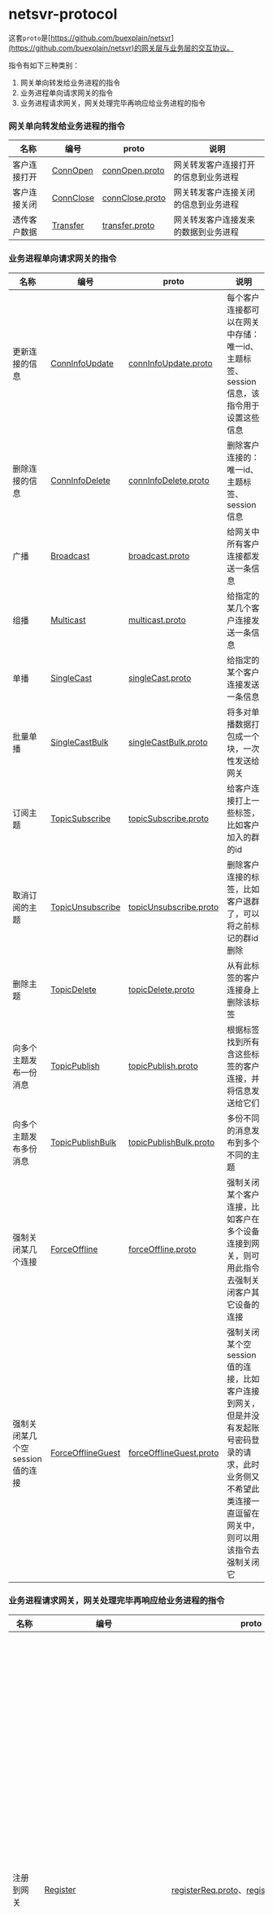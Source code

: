 # netsvr-protocol

这套`proto`是[https://github.com/buexplain/netsvr](https://github.com/buexplain/netsvr)的网关层与业务层的交互协议。

指令有如下三种类别：

1. 网关单向转发给业务进程的指令
2. 业务进程单向请求网关的指令
3. 业务进程请求网关，网关处理完毕再响应给业务进程的指令

### 网关单向转发给业务进程的指令

| 名称     | 编号                                                                                   | proto                                                                                     | 说明                 |
|--------|--------------------------------------------------------------------------------------|-------------------------------------------------------------------------------------------|--------------------|
| 客户连接打开 | [ConnOpen](https://github.com/buexplain/netsvr-protocol/blob/main/cmd.proto#L30)  | [connOpen.proto](https://github.com/buexplain/netsvr-protocol/blob/main/connOpen.proto)   | 网关转发客户连接打开的信息到业务进程 |
| 客户连接关闭 | [ConnClose](https://github.com/buexplain/netsvr-protocol/blob/main/cmd.proto#L31) | [connClose.proto](https://github.com/buexplain/netsvr-protocol/blob/main/connClose.proto) | 网关转发客户连接关闭的信息到业务进程 |
| 透传客户数据 | [Transfer](https://github.com/buexplain/netsvr-protocol/blob/main/cmd.proto#L32)  | [transfer.proto](https://github.com/buexplain/netsvr-protocol/blob/main/transfer.proto)   | 网关转发客户连接发来的数据到业务进程 |

### 业务进程单向请求网关的指令

| 名称                  | 编号                                                                                           | proto                                                                                                     | 说明                                                                                |
|---------------------|----------------------------------------------------------------------------------------------|-----------------------------------------------------------------------------------------------------------|-----------------------------------------------------------------------------------|
| 更新连接的信息             | [ConnInfoUpdate](https://github.com/buexplain/netsvr-protocol/blob/main/cmd.proto#L36)    | [connInfoUpdate.proto](https://github.com/buexplain/netsvr-protocol/blob/main/connInfoUpdate.proto)       | 每个客户连接都可以在网关中存储：唯一id、主题标签、session信息，该指令用于设置这些信息                                   |
| 删除连接的信息             | [ConnInfoDelete](https://github.com/buexplain/netsvr-protocol/blob/main/cmd.proto#L37)    | [connInfoDelete.proto](https://github.com/buexplain/netsvr-protocol/blob/main/connInfoDelete.proto)       | 删除客户连接的：唯一id、主题标签、session信息                                                       |
| 广播                  | [Broadcast](https://github.com/buexplain/netsvr-protocol/blob/main/cmd.proto#L38)         | [broadcast.proto](https://github.com/buexplain/netsvr-protocol/blob/main/broadcast.proto)                 | 给网关中所有客户连接都发送一条信息                                                                 |
| 组播                  | [Multicast](https://github.com/buexplain/netsvr-protocol/blob/main/cmd.proto#L39)         | [multicast.proto](https://github.com/buexplain/netsvr-protocol/blob/main/multicast.proto)                 | 给指定的某几个客户连接发送一条信息                                                                 |
| 单播                  | [SingleCast](https://github.com/buexplain/netsvr-protocol/blob/main/cmd.proto#L40)        | [singleCast.proto](https://github.com/buexplain/netsvr-protocol/blob/main/singleCast.proto)               | 给指定的某个客户连接发送一条信息                                                                  |
| 批量单播                | [SingleCastBulk](https://github.com/buexplain/netsvr-protocol/blob/main/cmd.proto#L41)    | [singleCastBulk.proto](https://github.com/buexplain/netsvr-protocol/blob/main/singleCastBulk.proto)       | 将多对单播数据打包成一个块，一次性发送给网关                                                            |
| 订阅主题                | [TopicSubscribe](https://github.com/buexplain/netsvr-protocol/blob/main/cmd.proto#L42)    | [topicSubscribe.proto](https://github.com/buexplain/netsvr-protocol/blob/main/topicSubscribe.proto)       | 给客户连接打上一些标签，比如客户加入的群的id                                                           |
| 取消订阅的主题             | [TopicUnsubscribe](https://github.com/buexplain/netsvr-protocol/blob/main/cmd.proto#L43)  | [topicUnsubscribe.proto](https://github.com/buexplain/netsvr-protocol/blob/main/topicUnsubscribe.proto)   | 删除客户连接的标签，比如客户退群了，可以将之前标记的群id删除                                                   |
| 删除主题                | [TopicDelete](https://github.com/buexplain/netsvr-protocol/blob/main/cmd.proto#L44)       | [topicDelete.proto](https://github.com/buexplain/netsvr-protocol/blob/main/topicDelete.proto)             | 从有此标签的客户连接身上删除该标签                                                                 |
| 向多个主题发布一份消息         | [TopicPublish](https://github.com/buexplain/netsvr-protocol/blob/main/cmd.proto#L45)      | [topicPublish.proto](https://github.com/buexplain/netsvr-protocol/blob/main/topicPublish.proto)           | 根据标签找到所有含这些标签的客户连接，并将信息发送给它们                                                      |
| 向多个主题发布多份消息         | [TopicPublishBulk](https://github.com/buexplain/netsvr-protocol/blob/main/cmd.proto#L46)  | [topicPublishBulk.proto](https://github.com/buexplain/netsvr-protocol/blob/main/topicPublishBulk.proto)   | 多份不同的消息发布到多个不同的主题                                                                 |
| 强制关闭某几个连接           | [ForceOffline](https://github.com/buexplain/netsvr-protocol/blob/main/cmd.proto#L47)      | [forceOffline.proto](https://github.com/buexplain/netsvr-protocol/blob/main/forceOffline.proto)           | 强制关闭某个客户连接，比如客户在多个设备连接到网关，则可用此指令去强制关闭客户其它设备的连接                                    |
| 强制关闭某几个空session值的连接 | [ForceOfflineGuest](https://github.com/buexplain/netsvr-protocol/blob/main/cmd.proto#L48) | [forceOfflineGuest.proto](https://github.com/buexplain/netsvr-protocol/blob/main/forceOfflineGuest.proto) | 强制关闭某个空session值的连接，比如客户连接到网关，但是并没有发起账号密码登录的请求，此时业务侧又不希望此类连接一直逗留在网关中，则可以用该指令去强制关闭它 |

### 业务进程请求网关，网关处理完毕再响应给业务进程的指令

| 名称                        | 编号                                                                                                   | proto                                                                                                                                                                                                                         | 说明                                                                                 |
|---------------------------|------------------------------------------------------------------------------------------------------|-------------------------------------------------------------------------------------------------------------------------------------------------------------------------------------------------------------------------------|------------------------------------------------------------------------------------|
| 注册到网关                     | [Register](https://github.com/buexplain/netsvr-protocol/blob/main/cmd.proto#L52)                  | [registerReq.proto](https://github.com/buexplain/netsvr-protocol/blob/main/registerReq.proto)、[registerResp.proto](https://github.com/buexplain/netsvr-protocol/blob/main/registerResp.proto)                                 | 业务进程向网关发起注册请求，检查注册条件后，会给连接异步写入注册成功的信息、将业务进程注册到管理器，让业务进程接收网关转发的客户数据，如果注册失败，会返回失败的信息 |
| 撤销注册                      | [Unregister](https://github.com/buexplain/netsvr-protocol/blob/main/cmd.proto#L53)                | [unRegisterReq.proto](https://github.com/buexplain/netsvr-protocol/blob/main/unRegisterReq.proto)、[unRegisterResp.proto](https://github.com/buexplain/netsvr-protocol/blob/main/unRegisterResp.proto)                         | 业务进程向网关发起取消注册请求，取消注册后，业务进程不会收到网关转发的客户数据                                            |
| 检查是否在线                    | [CheckOnline](https://github.com/buexplain/netsvr-protocol/blob/main/cmd.proto#L54)               | [checkOnlineReq.proto](https://github.com/buexplain/netsvr-protocol/blob/main/checkOnlineReq.proto)、[checkOnlineResp.proto](https://github.com/buexplain/netsvr-protocol/blob/main/checkOnlineResp.proto)                     | 检查某几个uniqId是否在网关中                                                                  |
| 获取全部连接的uniqId             | [UniqIdList](https://github.com/buexplain/netsvr-protocol/blob/main/cmd.proto#L55)                | [uniqIdListResp.proto](https://github.com/buexplain/netsvr-protocol/blob/main/uniqIdListResp.proto)                                                                                                                           | -                                                                                  |
| 统计网关的在线连接数                | [UniqIdCount](https://github.com/buexplain/netsvr-protocol/blob/main/cmd.proto#L56)               | [uniqIdCountResp.proto](https://github.com/buexplain/netsvr-protocol/blob/main/uniqIdCountResp.proto)                                                                                                                         | -                                                                                  |
| 统计网关的主题数量                 | [TopicCount](https://github.com/buexplain/netsvr-protocol/blob/main/cmd.proto#L57)                | [topicCountResp.proto](https://github.com/buexplain/netsvr-protocol/blob/main/topicCountResp.proto)                                                                                                                           | -                                                                                  |
| 获取网关的全部主题                 | [TopicList](https://github.com/buexplain/netsvr-protocol/blob/main/cmd.proto#L58)                 | [topicListResp.proto](https://github.com/buexplain/netsvr-protocol/blob/main/topicListResp.proto)                                                                                                                             | -                                                                                  |
| 获取网关中某几个主题包含的uniqId       | [TopicUniqIdList](https://github.com/buexplain/netsvr-protocol/blob/main/cmd.proto#L59)           | [topicUniqIdListReq.proto](https://github.com/buexplain/netsvr-protocol/blob/main/topicUniqIdListReq.proto)、[topicUniqIdListResp.proto](https://github.com/buexplain/netsvr-protocol/blob/main/topicUniqIdListResp.proto)     | -                                                                                  |
| 统计网关中某几个主题包含的连接数          | [TopicUniqIdCount](https://github.com/buexplain/netsvr-protocol/blob/main/cmd.proto#L60)          | [topicUniqIdCountReq.proto](https://github.com/buexplain/netsvr-protocol/blob/main/topicUniqIdCountReq.proto)、[topicUniqIdCountResp.proto](https://github.com/buexplain/netsvr-protocol/blob/main/topicUniqIdCountResp.proto) | -                                                                                  |
| 获取连接的信息                   | [ConnInfo](https://github.com/buexplain/netsvr-protocol/blob/main/cmd.proto#L61)                  | [connInfoReq.proto](https://github.com/buexplain/netsvr-protocol/blob/main/connInfoReq.proto)、[connInfoResp.proto](https://github.com/buexplain/netsvr-protocol/blob/main/connInfoResp.proto)                                 | -                                                                                  |
| 获取网关状态的统计信息               | [Metrics](https://github.com/buexplain/netsvr-protocol/blob/main/cmd.proto#L62)                   | [metricsResp.proto](https://github.com/buexplain/netsvr-protocol/blob/main/metricsResp.proto)                                                                                                                                 | -                                                                                  |
| 设置并返回限流配置                 | [Limit](https://github.com/buexplain/netsvr-protocol/blob/main/cmd.proto#L63)                     | [limitReq.proto](https://github.com/buexplain/netsvr-protocol/blob/main/limitReq.proto)、[limitResp.proto](https://github.com/buexplain/netsvr-protocol/blob/main/limitResp.proto)                                             | 先更新限流配置，如果传递的值无效，则会忽略它；再返回网关中的最新的限流配置                                              |
| 获取连接打开时，自定义uniqId所需的token | [ConnOpenCustomUniqIdToken](https://github.com/buexplain/netsvr-protocol/blob/main/cmd.proto#L64) | [connOpenCustomUniqIdTokenResp.proto](https://github.com/buexplain/netsvr-protocol/blob/main/connOpenCustomUniqIdTokenResp.proto)                                                                                             | 获取连接打开时，自定义uniqId所需的token                                                          |
